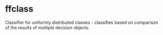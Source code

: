 ffclass
=======

Classifier for uniformly distributed classes - classifies based on comparison of the results of multiple decision objects.
